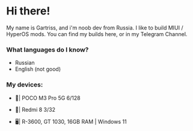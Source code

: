 # Hi there!
My name is Gartriss, and i'm noob dev from Russia. I like to build MIUI / HyperOS mods. You can find my builds here, or in my Telegram Channel.

### What languages do I know?
- Russian
- English (not good)
  
### My devices: 

- 📱| POCO M3 Pro 5G 6/128

- 📱| Redmi 8 3/32 

- 🖥️| R-3600, GT 1030, 16GB RAM | Windows 11

